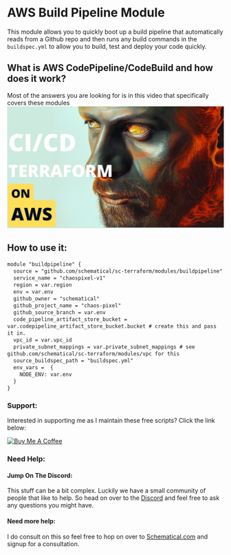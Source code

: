 # AWS Build Pipeline Module
This module allows you to quickly boot up a build pipeline that automatically reads from a Github repo and then runs any build commands in the `buildspec.yml` to allow you to build, test and deploy your code quickly.


## What is AWS CodePipeline/CodeBuild and how does it work?
Most of the answers you are looking for is in this video that specifically covers these modules
[![](./thumb.png)](https://youtu.be/55JnqNeHcQU)

## How to use it:
```
module "buildpipeline" {
  source = "github.com/schematical/sc-terraform/modules/buildpipeline"
  service_name = "chaospixel-v1"
  region = var.region
  env = var.env
  github_owner = "schematical"
  github_project_name = "chaos-pixel"
  github_source_branch = var.env
  code_pipeline_artifact_store_bucket = var.codepipeline_artifact_store_bucket.bucket # create this and pass it in.
  vpc_id = var.vpc_id
  private_subnet_mappings = var.private_subnet_mappings # see github.com/schematical/sc-terraform/modules/vpc for this
  source_buildspec_path = "buildspec.yml"
  env_vars =  {
    NODE_ENV: var.env
  }
}
```


### Support:
Interested in supporting me as I maintain these free scripts? Click the link below:

<a href="https://www.buymeacoffee.com/schematical" target="_blank">
    <img src="https://cdn.buymeacoffee.com/buttons/v2/default-yellow.png" alt="Buy Me A Coffee" style="height: 60px !important;width: 217px !important;" />
</a>






### Need Help:

#### Jump On The Discord:
This stuff can be a bit complex. Luckily we have a small community of people that like to help.
So head on over to the [Discord](https://discord.gg/F6cErPe6VJ) and feel free to ask any questions you might have.

#### Need more help:
I do consult on this so feel free to hop on over to [Schematical.com](https://schematical.com?utm_source=github_sc-terraform-cicd) and signup for a consultation.






